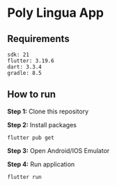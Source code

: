 # Poly Lingua App

## Requirements

```
sdk: 21
flutter: 3.19.6
dart: 3.3.4
gradle: 8.5
```

## How to run

**Step 1:** Clone this repository

**Step 2:** Install packages

```
flutter pub get
```

**Step 3:** Open Android/IOS Emulator

**Step 4:** Run application

```
flutter run
```
